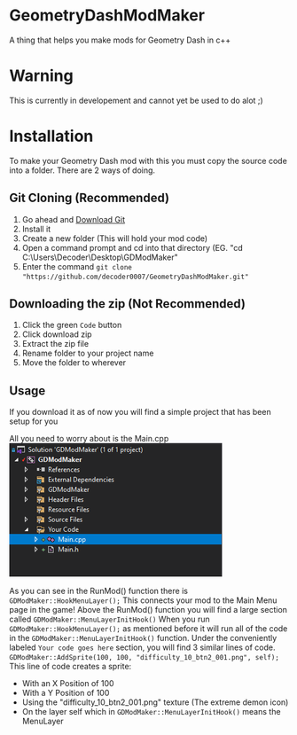 # GeometryDashModMaker
A thing that helps you make mods for Geometry Dash in c++

# Warning
This is currently in developement and cannot yet be used to do alot ;)

# Installation
To make your Geometry Dash mod with this you must copy the source code into a folder. There are 2 ways of doing.

## Git Cloning (Recommended)

1. Go ahead and [Download Git](https://git-scm.com/download/win)
2. Install it
3. Create a new folder (This will hold your mod code)
4. Open a command prompt and cd into that directory (EG. "cd C:\Users\Decoder\Desktop\GDModMaker"
5. Enter the command `git clone "https://github.com/decoder0007/GeometryDashModMaker.git"`

## Downloading the zip (Not Recommended)

1. Click the green `Code` button
2. Click download zip
3. Extract the zip file
4. Rename folder to your project name
5. Move the folder to wherever

## Usage

If you download it as of now you will find a simple project that has been setup for you

All you need to worry about is the Main.cpp
![Here](Images/Main.png)

As you can see in the RunMod() function there is `GDModMaker::HookMenuLayer();`
This connects your mod to the Main Menu page in the game!
Above the RunMod() function you will find a large section called `GDModMaker::MenuLayerInitHook()`
When you run `GDModMaker::HookMenuLayer();` as mentioned before it will run all of the code in the `GDModMaker::MenuLayerInitHook()` function.
Under the conveniently labeled `Your code goes here` section, you will find 3 similar lines of code.
`GDModMaker::AddSprite(100, 100, "difficulty_10_btn2_001.png", self);`
This line of code creates a sprite:
* With an X Position of 100
* With a Y Position of 100
* Using the "difficulty_10_btn2_001.png" texture (The extreme demon icon)
* On the layer self which in `GDModMaker::MenuLayerInitHook()` means the MenuLayer
